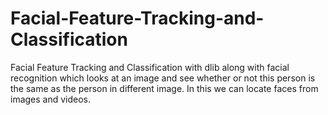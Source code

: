 # Facial-Feature-Tracking-and-Classification
Facial Feature Tracking and Classification with dlib along with facial recognition which looks at an image and see whether or not this person is the same as the person in different image.
In this we can locate faces from images and videos.
